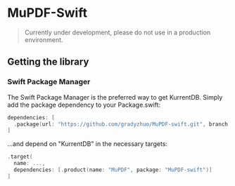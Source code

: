 # MuPDF-Swift 

> Currently under development, please do not use in a production environment.

## Getting the library

### Swift Package Manager

The Swift Package Manager is the preferred way to get KurrentDB. Simply add the package dependency to your Package.swift:

```swift
dependencies: [
  .package(url: "https://github.com/gradyzhuo/MuPDF-swift.git", branch: "main")
]
```
...and depend on "KurrentDB" in the necessary targets:

```swift
.target(
  name: ...,
  dependencies: [.product(name: "MuPDF", package: "MuPDF-swift")]
]
```
